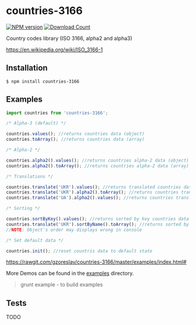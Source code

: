 # countries-3166

[![NPM version][npm-image]][npm-url]
[![Download Count][downloads-image]][downloads-url]

Country codes library (ISO 3166, alpha2 and alpha3)

https://en.wikipedia.org/wiki/ISO_3166-1

## Installation

    $ npm install countries-3166

## Examples

```js
import countries from 'countries-3166';

/* Alpha-3 (default) */

countries.values(); //returns countries data (object)
countries.toArray(); //returns countries data (array)

/* Alpha-2 */

countries.alpha2().values(); //returns countries alpha-2 data (object)
countries.alpha2().toArray(); //returns countries alpha-2 data (array)

/* Translations */

countries.translate('UKR').values(); //returns translated countries data (object)
countries.translate('UKR').alpha2().toArray(); //returns countries translated alpha-2 data (array)
countries.translate('UA').alpha2().values(); //returns countries translated alpha-2 data (object)

/* Sorting */

countries.sortByKey().values(); //returns sorted by key countries data (object)
countries.translate('UKR').sortByName().toArray(); //returns sorted by name translated countries data (object)
//NOTE: Object's order may displays wrong in console

/* Set default data */

countries.init(); //reset countris data to default state
```

https://rawgit.com/gzoreslav/countries-3166/master/examples/index.html#

More Demos can be found in the [examples](https://github.com/gzoreslav/countries-3166/master/examples) directory.

> grunt example - to build examples

## Tests

TODO

[npm-image]: https://img.shields.io/npm/v/countries-3166.svg?style=flat-square
[npm-url]: https://npmjs.org/package/countries-3166
[downloads-image]: http://img.shields.io/npm/dm/countries-3166.svg?style=flat-square
[downloads-url]: https://npmjs.org/package/countries-3166
